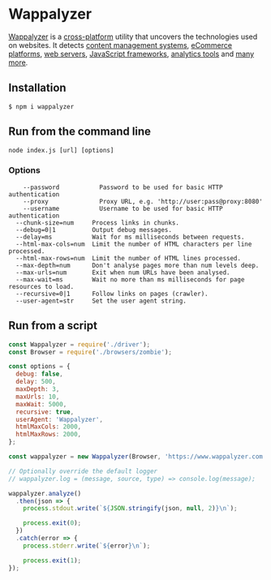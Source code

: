 # Wappalyzer

[Wappalyzer](https://www.wappalyzer.com/) is a
[cross-platform](https://github.com/AliasIO/Wappalyzer/wiki/Drivers) utility that uncovers the
technologies used on websites. It detects
[content management systems](https://www.wappalyzer.com/categories/cms),
[eCommerce platforms](https://www.wappalyzer.com/categories/ecommerce),
[web servers](https://www.wappalyzer.com/categories/web-servers),
[JavaScript frameworks](https://www.wappalyzer.com/categories/javascript-frameworks),
[analytics tools](https://www.wappalyzer.com/categories/analytics) and
[many more](https://www.wappalyzer.com/applications).


## Installation

```shell
$ npm i wappalyzer
```


## Run from the command line

```
node index.js [url] [options]
```

### Options

```
	--password           Password to be used for basic HTTP authentication
	--proxy              Proxy URL, e.g. 'http://user:pass@proxy:8080'
	--username           Username to be used for basic HTTP authentication
  --chunk-size=num     Process links in chunks.
  --debug=0|1          Output debug messages.
  --delay=ms           Wait for ms milliseconds between requests.
  --html-max-cols=num  Limit the number of HTML characters per line processed.
  --html-max-rows=num  Limit the number of HTML lines processed.
  --max-depth=num      Don't analyse pages more than num levels deep.
  --max-urls=num       Exit when num URLs have been analysed.
  --max-wait=ms        Wait no more than ms milliseconds for page resources to load.
  --recursive=0|1      Follow links on pages (crawler).
  --user-agent=str     Set the user agent string.
```


## Run from a script

```javascript
const Wappalyzer = require('./driver');
const Browser = require('./browsers/zombie');

const options = {
  debug: false,
  delay: 500,
  maxDepth: 3,
  maxUrls: 10,
  maxWait: 5000,
  recursive: true,
  userAgent: 'Wappalyzer',
  htmlMaxCols: 2000,
  htmlMaxRows: 2000,
};

const wappalyzer = new Wappalyzer(Browser, 'https://www.wappalyzer.com', options);

// Optionally override the default logger
// wappalyzer.log = (message, source, type) => console.log(message);

wappalyzer.analyze()
  .then(json => {
    process.stdout.write(`${JSON.stringify(json, null, 2)}\n`);

    process.exit(0);
  })
  .catch(error => {
    process.stderr.write(`${error}\n`);

    process.exit(1);
});
```
